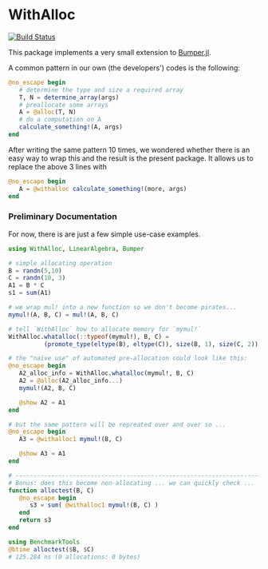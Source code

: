 # WithAlloc

<!-- [![Stable](https://img.shields.io/badge/docs-stable-blue.svg)](https://ACEsuit.github.io/WithAlloc.jl/stable/)
[![Dev](https://img.shields.io/badge/docs-dev-blue.svg)](https://ACEsuit.github.io/WithAlloc.jl/dev/) -->
[![Build Status](https://github.com/ACEsuit/WithAlloc.jl/actions/workflows/CI.yml/badge.svg?branch=main)](https://github.com/ACEsuit/WithAlloc.jl/actions/workflows/CI.yml?query=branch%3Amain)

This package implements a very small extension to [Bumper.jl](https://github.com/MasonProtter/Bumper.jl). 

A common pattern in our own (the developers') codes is the following: 
```julia
@no_escape begin 
   # determine the type and size a required array
   T, N = determine_array(args)
   # preallocate some arrays
   A = @alloc(T, N)
   # do a computation on A 
   calculate_something!(A, args)
end 
```
After writing the same pattern 10 times, we wondered whether there is an easy way to wrap this and the result is the present package. It allows us to replace the above 3 lines with 
```julia 
@no_escape begin 
   A = @withalloc calculate_something!(more, args)
end
```

### Preliminary Documentation

For now, there is are just a few simple use-case examples.
```julia
using WithAlloc, LinearAlgebra, Bumper 

# simple allocating operation
B = randn(5,10)
C = randn(10, 3)
A1 = B * C
s1 = sum(A1)

# we wrap mul! into a new function so we don't become pirates...
mymul!(A, B, C) = mul!(A, B, C)

# tell `WithAlloc` how to allocate memory for `mymul!`
WithAlloc.whatalloc(::typeof(mymul!), B, C) = 
          (promote_type(eltype(B), eltype(C)), size(B, 1), size(C, 2))

# the "naive use" of automated pre-allocation could look like this: 
@no_escape begin 
   A2_alloc_info = WithAlloc.whatalloc(mymul!, B, C)
   A2 = @alloc(A2_alloc_info...)
   mymul!(A2, B, C)

   @show A2 ≈ A1
end

# but the same pattern will be repreated over and over so ... 
@no_escape begin 
   A3 = @withalloc1 mymul!(B, C)

   @show A3 ≈ A1 
end

# ------------------------------------------------------------------------
# Bonus: does this become non-allocating ... we can quickly check ... 
function alloctest(B, C) 
   @no_escape begin 
      s3 = sum( @withalloc1 mymul!(B, C) )
   end
   return s3 
end 

using BenchmarkTools 
@btime alloctest($B, $C)  
# 125.284 ns (0 allocations: 0 bytes)
```
